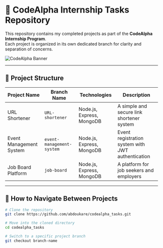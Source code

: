 # 🚀 CodeAlpha Internship Tasks Repository

This repository contains my completed projects as part of the **CodeAlpha Internship Program**.  
Each project is organized in its own dedicated branch for clarity and separation of concerns.

![CodeAlpha Banner](https://media.licdn.com/dms/image/D4D16AQF8zSCXwtpUhw/profile-displaybackgroundimage-shrink_350_1400/0/1706692914067?e=2147483647&v=beta&t=XKxEFPfl4cbrjXkFFm0KtcUzK7zt0JYqWicfrdGsvCI)

---

## 📁 Project Structure

| Project Name                | Branch Name               | Technologies               | Description                                      |
|----------------------------|---------------------------|----------------------------|--------------------------------------------------|
| URL Shortener              | `URL-shortener`           | Node.js, Express, MongoDB  | A simple and secure link shortener system       |
| Event Management System    | `event-management-system` | Node.js, Express, MongoDB  | Event registration system with JWT authentication |
| Job Board Platform         | `job-board`               | Node.js, Express, MongoDB  | A platform for job seekers and employers         |

---

## 🧭 How to Navigate Between Projects

```bash
# Clone the repository
git clone https://github.com/abdoukare/codealpha_tasks.git

# Move into the cloned directory
cd codealpha_tasks

# Switch to a specific project branch
git checkout branch-name
